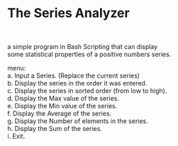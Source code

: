 <h1>The Series Analyzer</h1><br />

a simple program in Bash Scripting that can display <br />
some statistical properties of a positive numbers series.<br />

menu:<br />
a. Input a Series. (Replace the current series) <br />
b. Display the series in the order it was entered.<br />
c. Display the series in sorted order (from low to
high).<br />
d. Display the Max value of the series.<br />
e. Display the Min value of the series.<br />
f. Display the Average of the series.<br />
g. Display the Number of elements in the series.<br />
h. Display the Sum of the series.<br />
i. Exit.
